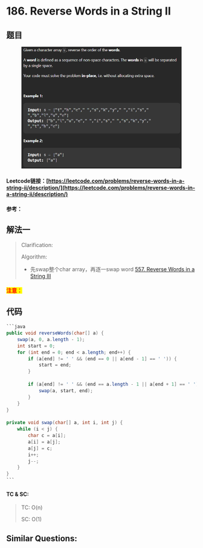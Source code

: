 # 186. Reverse Words in a String II

## 题目

<figure><img src=".gitbook/assets/image (3).png" alt=""><figcaption></figcaption></figure>

#### Leetcode链接：[https://leetcode.com/problems/reverse-words-in-a-string-ii/description/](https://leetcode.com/problems/reverse-words-in-a-string-ii/description/)

#### 参考：

## 解法一

> Clarification:&#x20;
>
> Algorithm:&#x20;
>
> * 先swap整个char array，再逐一swap word [557. Reverse Words in a String III](https://app.gitbook.com/s/mQzFQYTpBquJavelavDY/\~/changes/191/557.-reverse-words-in-a-string-iii)

#### <mark style="color:red;">注意：</mark>

## 代码

````java
```java
public void reverseWords(char[] a) {
    swap(a, 0, a.length - 1);
    int start = 0;
    for (int end = 0; end < a.length; end++) {
        if (a[end] != ' ' && (end == 0 || a[end - 1] == ' ')) {
            start = end;
        }

        if (a[end] != ' ' && (end == a.length - 1 || a[end + 1] == ' ')) {
            swap(a, start, end);
        }
    }
}

private void swap(char[] a, int i, int j) {
    while (i < j) {
        char c = a[i];
        a[i] = a[j];
        a[j] = c;
        i++;
        j--;
    }
}
```
````

#### TC & SC:&#x20;

> TC: O(n)
>
> SC: O(1)

## **Similar Questions:**&#x20;
